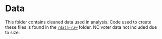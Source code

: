 # Data

This folder contains cleaned data used in analysis. Code used to create these files is found in the [`/data-raw`](../data-raw/wrangle) folder. NC voter data not included due to size.